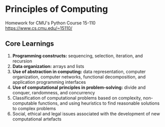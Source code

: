 # Principles of Computing
Homework for CMU's Python Course 15-110
https://www.cs.cmu.edu/~15110/ 

## Core Learnings
1. **Programming constructs:** sequencing, selection, iteration, and recursion
2. **Data organization:** arrays and lists
3. **Use of abstraction in computing:** data representation, computer organization, computer networks, functional decomposition, and application programming interfaces
4. **Use of computational principles in problem-solving:** divide and conquer, randomness, and concurrency
5. Classification of computational problems based on complexity, non-computable functions, and using heuristics to find reasonable solutions to complex problems
6. Social, ethical and legal issues associated with the development of new computational artefacts 
